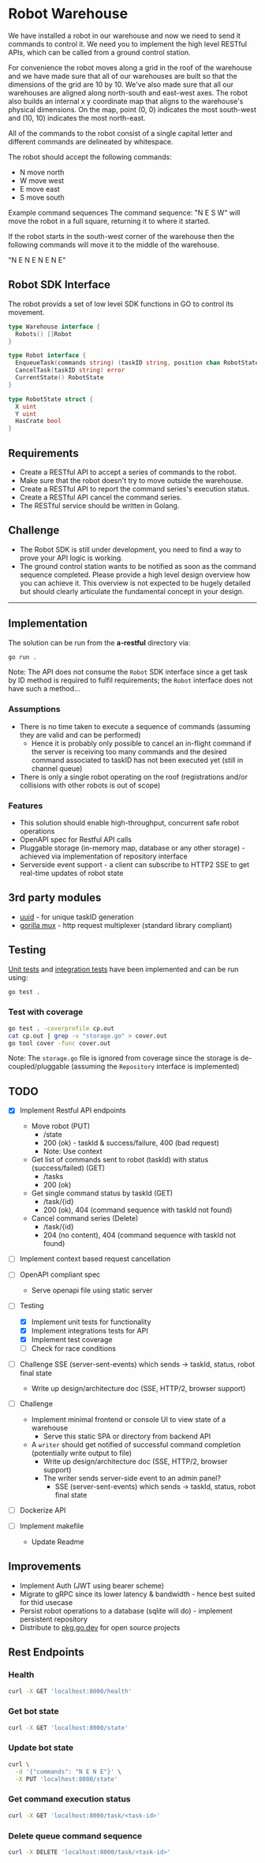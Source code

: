 # Robot Warehouse

We have installed a robot in our warehouse and now we need to send it commands to control it. We need you to implement the high level RESTful APIs, which can be called from a ground control station.

For convenience the robot moves along a grid in the roof of the warehouse and we have made sure that all of our warehouses are built so that the dimensions of the grid are 10 by 10. We've also made sure that all our warehouses are aligned along north-south and east-west axes. The robot also builds an internal x y coordinate map that aligns to the warehouse's physical dimensions. On the map, point (0, 0) indicates the most south-west and (10, 10) indicates the most north-east.

All of the commands to the robot consist of a single capital letter and different commands are delineated by whitespace.

The robot should accept the following commands:

- N move north
- W move west
- E move east
- S move south

Example command sequences
The command sequence: "N E S W" will move the robot in a full square, returning it to where it started.

If the robot starts in the south-west corner of the warehouse then the following commands will move it to the middle of the warehouse.

"N E N E N E N E"

## Robot SDK Interface

The robot provids a set of low level SDK functions in GO to control its movement.

```go
type Warehouse interface {
  Robots() []Robot
}

type Robot interface {
  EnqueueTask(commands string) (taskID string, position chan RobotState, err chan error) 
  CancelTask(taskID string) error
  CurrentState() RobotState
}

type RobotState struct {
  X uint
  Y uint
  HasCrate bool
}
```

## Requirements

- Create a RESTful API to accept a series of commands to the robot.
- Make sure that the robot doesn't try to move outside the warehouse.
- Create a RESTful API to report the command series's execution status.
- Create a RESTful API cancel the command series.
- The RESTful service should be written in Golang.

## Challenge

- The Robot SDK is still under development, you need to find a way to prove your API logic is working.
- The ground control station wants to be notified as soon as the command sequence completed. Please provide a high level design overview how you can achieve it. This overview is not expected to be hugely detailed but should clearly articulate the fundamental concept in your design.

---

## Implementation

The solution can be run from the __a-restful__ directory via:

```sh
go run .
```

Note: The API does not consume the `Robot` SDK interface since a get task by ID method is required to fulfil requirements; the `Robot` interface does not have such a method...

### Assumptions

- There is no time taken to execute a sequence of commands (assuming they are valid and  can be performed)
  - Hence it is probably only possible to cancel an in-flight command if the server is receiving too many commands and the desired command associated to taskID has not been executed yet (still in channel queue)
- There is only a single robot operating on the roof (registrations and/or collisions with  other robots is out of scope)

### Features

- This solution should enable high-throughput, concurrent safe robot operations
- OpenAPI spec for Restful API calls
- Pluggable storage (in-memory map, database or any other storage) - achieved via implementation of repository interface
- Serverside event support - a client can subscribe to HTTP2 SSE to get real-time updates of robot state

## 3rd party modules

- [uuid](github.com/satori/go.uuid) - for unique taskID generation
- [gorilla mux](github.com/gorilla/mux) - http request multiplexer (standard library compliant)

## Testing

[Unit tests](./models_test.go) and [integration tests](./api_test.go) have been implemented and can be run using:

```sh
go test .
```

### Test with coverage

```sh
go test . -coverprofile cp.out
cat cp.out | grep -v "storage.go" > cover.out
go tool cover -func cover.out
```

Note: The `storage.go` file is ignored from coverage since the storage is de-coupled/pluggable (assuming the `Repository` interface is implemented)

## TODO

- [x] Implement Restful API endpoints
  - Move robot (PUT)
    - /state
    - 200 (ok) - taskId & success/failure, 400 (bad request)
    - Note: Use context
  - Get list of commands sent to robot (taskId) with status (success/failed) (GET)
    - /tasks
    - 200 (ok)
  - Get single command status by taskId (GET)
    - /task/{id}
    - 200 (ok), 404 (command sequence with taskId not found)
  - Cancel command series (Delete)
    - /task/{id}
    - 204 (no content), 404 (command sequence with taskId not found)
- [ ] Implement context based request cancellation

- [ ] OpenAPI compliant spec
  - Serve openapi file using static server

- [ ] Testing
  - [x] Implement unit tests for functionality
  - [x] Implement integrations tests for API
  - [x] Implement test coverage
  - [ ] Check for race conditions

- [ ] Challenge SSE (server-sent-events) which sends -> taskId, status, robot final state
  - Write up design/architecture doc (SSE, HTTP/2, browser support)

- [ ] Challenge
  - Implement minimal frontend or console UI to view state of a warehouse
    - Serve this static SPA or directory from backend API
  - A `writer` should get notified of successful command completion (potentially write output to file)
    - Write up design/architecture doc (SSE, HTTP/2, browser support)
    - The writer sends server-side event to an admin panel?
      - SSE (server-sent-events) which sends -> taskId, status, robot final state

- [ ] Dockerize API
- [ ] Implement makefile
  - Update Readme

## Improvements

- Implement Auth (JWT using bearer scheme)
- Migrate to gRPC since its lower latency & bandwidth - hence best suited for thid usecase
- Persist robot operations to a database (sqlite will do) - implement persistent repository
- Distribute to [pkg.go.dev](https://pkg.go.dev/) for open source projects

## Rest Endpoints

### Health

```sh
curl -X GET 'localhost:8000/health'
```

### Get bot state

```sh
curl -X GET 'localhost:8000/state'
```

### Update bot state

```sh
curl \
  -d '{"commands": "N E N E"}' \
  -X PUT 'localhost:8000/state'
```

### Get command execution status

```sh
curl -X GET 'localhost:8000/task/<task-id>'
```

### Delete queue command sequence

```sh
curl -X DELETE 'localhost:8000/task/<task-id>'
```
